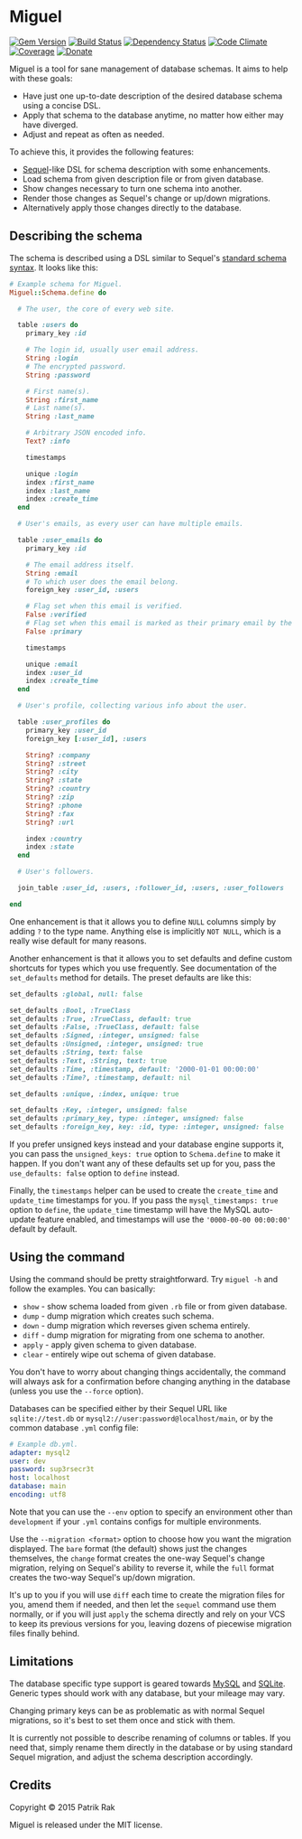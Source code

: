 # Miguel

[![Gem Version](https://img.shields.io/gem/v/miguel.svg)](http://rubygems.org/gems/miguel) [![Build Status](https://travis-ci.org/raxoft/miguel.svg?branch=master)](http://travis-ci.org/raxoft/miguel) [![Dependency Status](https://img.shields.io/gemnasium/raxoft/miguel.svg)](https://gemnasium.com/raxoft/miguel) [![Code Climate](https://img.shields.io/codeclimate/github/raxoft/miguel.svg)](https://codeclimate.com/github/raxoft/miguel) [![Coverage](https://img.shields.io/codeclimate/coverage/github/raxoft/miguel.svg)](https://codeclimate.com/github/raxoft/miguel) [![Donate](https://img.shields.io/badge/support-donate-green.svg)](https://www.paypal.com/cgi-bin/webscr?cmd=_xclick&business=paypal%40raxoft%2ecz&item_name=Miguel%20%2d%20Database%20migration%20tool&no_shipping=1&return=https%3a%2f%2fgithub%2ecom%2fraxoft%2fmiguel&cancel_return=https%3a%2f%2fgithub%2ecom%2fraxoft%2fmiguel&cn=Optional%20Feedback&tax=0&currency_code=EUR&bn=PP%2dDonationsBF&charset=UTF%2d8)

Miguel is a tool for sane management of database schemas. It aims to help with these goals:

* Have just one up-to-date description of the desired database schema using a concise DSL.
* Apply that schema to the database anytime, no matter how either may have diverged.
* Adjust and repeat as often as needed.

To achieve this, it provides the following features:

* [Sequel][]-like DSL for schema description with some enhancements.
* Load schema from given description file or from given database.
* Show changes necessary to turn one schema into another.
* Render those changes as Sequel's change or up/down migrations.
* Alternatively apply those changes directly to the database.

## Describing the schema

The schema is described using a DSL similar to Sequel's
[standard schema syntax](http://sequel.jeremyevans.net/rdoc/files/doc/schema_modification_rdoc.html).
It looks like this:

``` ruby
# Example schema for Miguel.
Miguel::Schema.define do

  # The user, the core of every web site.

  table :users do
    primary_key :id

    # The login id, usually user email address.
    String :login
    # The encrypted password.
    String :password

    # First name(s).
    String :first_name
    # Last name(s).
    String :last_name

    # Arbitrary JSON encoded info.
    Text? :info

    timestamps

    unique :login
    index :first_name
    index :last_name
    index :create_time
  end

  # User's emails, as every user can have multiple emails.

  table :user_emails do
    primary_key :id

    # The email address itself.
    String :email
    # To which user does the email belong.
    foreign_key :user_id, :users

    # Flag set when this email is verified.
    False :verified
    # Flag set when this email is marked as their primary email by the user.
    False :primary

    timestamps

    unique :email
    index :user_id
    index :create_time
  end

  # User's profile, collecting various info about the user.

  table :user_profiles do
    primary_key :user_id
    foreign_key [:user_id], :users

    String? :company
    String? :street
    String? :city
    String? :state
    String? :country
    String? :zip
    String? :phone
    String? :fax
    String? :url

    index :country
    index :state
  end

  # User's followers.

  join_table :user_id, :users, :follower_id, :users, :user_followers

end
```

One enhancement is that it allows you to define `NULL` columns simply by adding `?` to the type name.
Anything else is implicitly `NOT NULL`, which is a really wise default for many reasons.

Another enhancement is that it allows you to set defaults and
define custom shortcuts for types which you use frequently.
See documentation of the `set_defaults` method for details.
The preset defaults are like this:

``` ruby
set_defaults :global, null: false

set_defaults :Bool, :TrueClass
set_defaults :True, :TrueClass, default: true
set_defaults :False, :TrueClass, default: false
set_defaults :Signed, :integer, unsigned: false
set_defaults :Unsigned, :integer, unsigned: true
set_defaults :String, text: false
set_defaults :Text, :String, text: true
set_defaults :Time, :timestamp, default: '2000-01-01 00:00:00'
set_defaults :Time?, :timestamp, default: nil

set_defaults :unique, :index, unique: true

set_defaults :Key, :integer, unsigned: false
set_defaults :primary_key, type: :integer, unsigned: false
set_defaults :foreign_key, key: :id, type: :integer, unsigned: false
```

If you prefer unsigned keys instead and your database engine supports it,
you can pass the `unsigned_keys: true` option to `Schema.define` to make it happen.
If you don't want any of these defaults set up for you,
pass the `use_defaults: false` option to `define` instead.

Finally, the `timestamps` helper can be used to create the
`create_time` and `update_time` timestamps for you.
If you pass the `mysql_timestamps: true` option to `define`,
the `update_time` timestamp will have the MySQL auto-update feature enabled,
and timestamps will use the `'0000-00-00 00:00:00'` default by default.

## Using the command

Using the command should be pretty straightforward.
Try `miguel -h` and follow the examples.
You can basically:

* `show` - show schema loaded from given `.rb` file or from given database.
* `dump` - dump migration which creates such schema.
* `down` - dump migration which reverses given schema entirely.
* `diff` - dump migration for migrating from one schema to another.
* `apply` - apply given schema to given database.
* `clear` - entirely wipe out schema of given database.

You don't have to worry about changing things accidentally,
the command will always ask for a confirmation before changing anything in the database
(unless you use the `--force` option).

Databases can be specified either by their Sequel URL like
`sqlite://test.db`
or
`mysql2://user:password@localhost/main`,
or by the common database `.yml` config file:

``` yaml
# Example db.yml.
adapter: mysql2
user: dev
password: sup3rsecr3t
host: localhost
database: main
encoding: utf8
```

Note that you can use the `--env` option to specify an environment other than `development`
if your `.yml` contains configs for multiple environments.

Use the `--migration <format>` option to choose how you want the migration displayed.
The `bare` format (the default) shows just the changes themselves,
the `change` format creates the one-way Sequel's change migration,
relying on Sequel's ability to reverse it,
while
the `full` format creates the two-way Sequel's up/down migration.

It's up to you if you will use `diff` each time to create the migration files for you,
amend them if needed,
and then let the `sequel` command use them normally,
or if you will just `apply` the schema directly
and rely on your VCS to keep its previous versions for you,
leaving dozens of piecewise migration files finally behind.

## Limitations

The database specific type support is geared towards [MySQL][] and [SQLite][].
Generic types should work with any database, but your mileage may vary.

Changing primary keys can be as problematic as with normal Sequel migrations,
so it's best to set them once and stick with them.

It is currently not possible to describe renaming of columns or tables.
If you need that,
simply rename them directly in the database or by using standard Sequel migration,
and adjust the schema description accordingly.

## Credits

Copyright &copy; 2015 Patrik Rak

Miguel is released under the MIT license.

[Sequel]: http://sequel.jeremyevans.net/
[MySQL]: https://www.mysql.com/
[SQLite]: https://www.sqlite.org/
